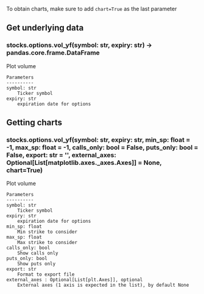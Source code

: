 To obtain charts, make sure to add `chart=True` as the last parameter

## Get underlying data 
### stocks.options.vol_yf(symbol: str, expiry: str) -> pandas.core.frame.DataFrame

Plot volume

    Parameters
    ----------
    symbol: str
        Ticker symbol
    expiry: str
        expiration date for options

## Getting charts 
### stocks.options.vol_yf(symbol: str, expiry: str, min_sp: float = -1, max_sp: float = -1, calls_only: bool = False, puts_only: bool = False, export: str = '', external_axes: Optional[List[matplotlib.axes._axes.Axes]] = None, chart=True)

Plot volume

    Parameters
    ----------
    symbol: str
        Ticker symbol
    expiry: str
        expiration date for options
    min_sp: float
        Min strike to consider
    max_sp: float
        Max strike to consider
    calls_only: bool
        Show calls only
    puts_only: bool
        Show puts only
    export: str
        Format to export file
    external_axes : Optional[List[plt.Axes]], optional
        External axes (1 axis is expected in the list), by default None
